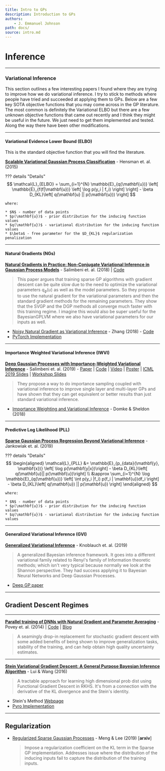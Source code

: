 ```yaml
---
title: Intro to GPs
description: Introduction to GPs
authors:
    - J. Emmanuel Johnson
path: docs/
source: intro.md
---
```

# Inference


---
### Variational Inference 

This section outlines a few interesting papers I found where they are trying to improve how we do variational inference. I try to stick to methods where people have tried and succeeded at applying them to GPs. Below are a few key SOTA objective functions that you may come across in the GP literature.  The most common is definitely the Variational ELBO but there are a few unknown objective functions that came out recently and I think they might be useful in the future. We just need to get them implemented and tested. Along the way there have been other modifications.

---
#### Variational Evidence Lower Bound (ELBO)

This is the standard objective function that you will find the literature.

**[Scalable Variational Gaussian Process Classification](https://arxiv.org/abs/1411.2005)** - Hensman et. al. (2015)

??? details "Details"
    $$
    \mathcal{L}_{ELBO} = \sum_{i=1}^{N} \mathbb{E}_{q(\mathbf{u})}
    \left[ \mathbb{E}_{f(f|\mathbf{u})} 
    \left[ \log p(y_i | f_i) \right] \right] - \beta 
    D_{KL}\left[ q(\mathbf{u} || p(\mathbf{u})) \right]
    $$

    where:

    * $N$ - number of data points 
    * $p(\mathbf{u})$ - prior distribution for the inducing function values
    * $q(\mathbf{u})$ - variational distribution for the inducing function values
    * $\beta$ - free parameter for the $D_{KL}$ regularization penalization

---
#### Natural Gradients (NGs)

**[Natural Gradients in Practice: Non-Conjugate Variational Inference in Gaussian Process Models](https://arxiv.org/abs/1803.09151)** - Salimbeni et. al. (2018) | [Code](https://github.com/GPflow/GPflow/blob/develop/gpflow/training/natgrad_optimizer.py)

  > This paper argues that training sparse GP algorithms with gradient descent can be quite slow due to the need to optimize the variational parameters $q_\phi(u)$ as well as the model parameters. So they propose to use the natural gradient for the variational parameters and then the standard gradient methods for the remaining parameters. They show that the SVGP and the DGP methods all converge much faster with this training regime. I imagine this would also be super useful for the BayesianGPLVM where we also have variational parameters for our inputs as well.


* [Noisy Natural Gradient as Variational Inference](https://arxiv.org/abs/1712.02390) - Zhang (2018) - [Code](https://github.com/wlwkgus/NoisyNaturalGradient)
* [PyTorch Implementation](https://github.com/wiseodd/natural-gradients/tree/master/pytorch)

---
#### Importance Weighted Variational Inference (IWVI)

**[Deep Gaussian Processes with Importance-Weighted Variational Inference](https://github.com/hughsalimbeni/DGPs_with_IWVI)** - Salimbeni et. al. (2019) -  [Paper](https://arxiv.org/abs/1905.05435) | [Code](https://github.com/hughsalimbeni/DGPs_with_IWVI) | [Video](https://slideslive.com/38917895/gaussian-processes) | [Poster](https://twitter.com/HSalimbeni/status/1137856997930483712/photo/1)  | [ICML 2019 Slides](https://icml.cc/media/Slides/icml/2019/101(12-11-00)-12-12-05-4880-deep_gaussian_p.pdf) | [Workshop Slides](http://tugaut.perso.math.cnrs.fr/pdf/workshop02/salimbeni.pdf)

  > They propose a way to do importance sampling coupled with variational inference to improve single layer and multi-layer GPs and have shown that they can get equivalent or better results than just standard variational inference.

* [Importance Weighting and Variational Inference](https://papers.nips.cc/paper/7699-importance-weighting-and-variational-inference) - Domke & Sheldon (2018)

---
#### Predictive Log Likelihood (PLL)

**[Sparse Gaussian Process Regression Beyond Variational Inference](https://arxiv.org/abs/1910.07123)** - Jankowiak et. al. (2019)

??? details "Details"
    $$
    \begin{aligned}
    \mathcal{L}_{PLL} &= \mathbb{E}_{p_{data}(\mathbf{y}, \mathbf{x})}
    \left[ \log p(\mathbf{y|x})\right] - \beta 
    D_{KL}\left[ q(\mathbf{u}|| p(\mathbf{u})\right] \\
    &\approx  \sum_{i=1}^{N} \log \mathbb{E}_{q(\mathbf{u})}
    \left[ \int p(y_i |f_i) p(f_i | \mathbf{u})df_i \right] - \beta 
    D_{KL}\left[ q(\mathbf{u}) || p(\mathbf{u}) \right]
    \end{aligned}
    $$

    where:

    * $N$ - number of data points 
    * $p(\mathbf{u})$ - prior distribution for the inducing function values
    * $q(\mathbf{u})$ - variational distribution for the inducing function values

---
#### Generalized Variational Inference (GVI)


**[Generalized Variational Inference](https://paperswithcode.com/paper/generalized-variational-inference)** - Knoblauch et. al. (2019)
  > A generalized Bayesian inference framework. It goes into a different variational family related to Renyi's family of Information theoretic methods; which isn't very typical because normally we look at the Shannon perspective. They had success applying it to Bayesian Neural Networks and Deep Gaussian Processes.
  
  * [Deep GP paper](https://arxiv.org/abs/1904.02303)

---
## Gradient Descent Regimes


---
**[Parallel training of DNNs with Natural Gradient and Parameter Averaging](https://arxiv.org/abs/1410.7455)** - Povey et. al. (2014) | [Code](https://github.com/YiwenShaoStephen/NGD-SGD) | [Blog](https://pytorch.org/blog/stochastic-weight-averaging-in-pytorch/)
> A seamingly drop-in replacement for stochastic gradient descent with some added benefits of being shown to improve generalization tasks, stability of the training, and can help obtain high quality uncertainty estimates.


---
**[Stein Variational Gradient Descent: A General Purpose Bayesian Inference Algorithm](https://paperswithcode.com/paper/stein-variational-gradient-descent-a-general)** - Lui & Wang (2016)
> A tractable approach for learning high dimensional prob dist using Functional Gradient Descent in RKHS. It's from a connection with the derivative of the KL divergence and the Stein's identity.
* Stein's Method [Webpage](https://sites.google.com/site/steinsmethod/home)
* [Pyro Implementation](http://docs.pyro.ai/en/stable/inference_algos.html#module-pyro.infer.svgd)


---
## Regularization

* [Regularized Sparse Gaussian Processes](https://paperswithcode.com/paper/regularized-sparse-gaussian-processes) - Meng & Lee (2019) [**arxiv**]
  > Impose a regularization coefficient on the KL term in the Sparse GP implementation. Addresses issue where the distribution of the inducing inputs fail to capture the distribution of the training inputs.
